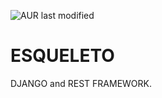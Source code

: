 ![AUR last modified](https://img.shields.io/aur/last-modified/https://img.shields.io/apm/l/oauth2-django)

ESQUELETO
===
DJANGO and REST FRAMEWORK. 
